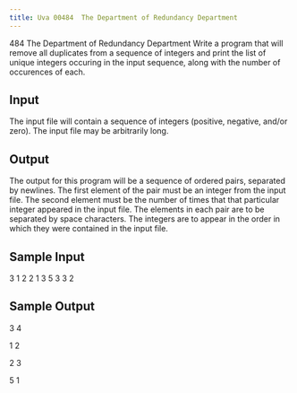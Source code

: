 ```yaml
---
title: Uva 00484  The Department of Redundancy Department
---
```


484 The Department of Redundancy Department
Write a program that will remove all duplicates from a sequence of integers and print the list of unique
integers occuring in the input sequence, along with the number of occurences of each.

## Input
The input file will contain a sequence of integers (positive, negative, and/or zero). The input file may
be arbitrarily long.

## Output
The output for this program will be a sequence of ordered pairs, separated by newlines. The first
element of the pair must be an integer from the input file. The second element must be the number
of times that that particular integer appeared in the input file. The elements in each pair are to be
separated by space characters. The integers are to appear in the order in which they were contained in
the input file.

## Sample Input
<p>3 1 2 2 1 3 5 3 3 2</p><p></p>

## Sample Output
<p>3 4</p><p>1 2</p><p>2 3</p><p>5 1</p>